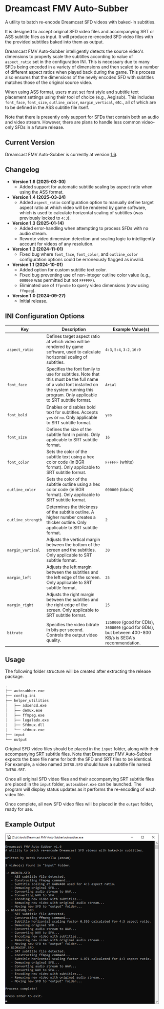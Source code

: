 # Dreamcast FMV Auto-Subber
A utility to batch re-encode Dreamcast SFD videos with baked-in subtitles.

It is designed to accept original SFD video files and accompanying SRT or ASS subtitle files as input. It will produce re-encoded SFD video files with the provided subtitles baked into them as output.

Dreamcast FMV Auto-Subber intelligently detects the source video's dimensions to properly scale the subtitles according to value of `aspect_ratio` set in the configuration INI. This is necessary due to many SFDs being encoded in a variety of dimensions and then scaled to a number of different aspect ratios when played back during the game. This process also ensures that the dimensions of the newly encoded SFD with subtitles matches those of the original source video.

When using ASS format, users must set font style and subtitle text placement settings using their tool of choice (e.g., Aegisub). This includes `font_face`, `font_size`, `outline_color`, `margin_vertical`, etc., all of which are to be defined in the ASS subtitle file itself.

Note that there is presently only support for SFDs that contain both an audio and video stream. However, there are plans to handle less common video-only SFDs in a future release.

## Current Version
Dreamcast FMV Auto-Subber is currently at version [1.6](https://github.com/DerekPascarella/Dreamcast-FMV-Auto-Subber/releases/download/1.6/Dreamcast.FMV.Auto-Subber.v1.6.zip).

## Changelog
- **Version 1.6 (2025-03-30)**
    - Added support for automatic subtitle scaling by aspect ratio when using the ASS format.
- **Version 1.4 (2025-03-24)**
    - Added `aspect_ratio` configuration option to manually define target aspect ratio at which video will be rendered by game software, which is used to calculate horizontal scaling of subtitles (was previously locked to `4:3`).
- **Version 1.3 (2025-01-14)**
    - Added error-handling when attempting to process SFDs with no audio stream.
    - Rewrote video dimension detection and scaling logic to intelligently account for videos of any resolution.
- **Version 1.2 (2024-11-01)**
    - Fixed bug where `font_face`, `font_color`, and `outline_color` configuration options could be erroneously flagged as invalid.
- **Version 1.1 (2024-10-01)**
    - Added option for custom subtitle text color.
    - Fixed bug preventing use of non-integer outline color value (e.g., `000000` was permitted but not `FFFFFF`).
    - Eliminated use of `ffprobe` to query video dimensions (now using `ffmpeg`).
- **Version 1.0 (2024-09-27)**
    - Initial release.

## INI Configuration Options
| Key              | Description                                                                             | Example Value(s)        |
|------------------|-----------------------------------------------------------------------------------------|----------------------|
| `aspect_ratio`   | Defines target aspect ratio at which video will be rendered by game software, used to calculate horizontal scaling of subtitles.| `4:3`, `5:4`, `3:2`, `16:9` |
| `font_face`      | Specifies the font family to use for subtitles. Note that this must be the full name of a valid font installed on the system running this program. Only applicable to SRT subtitle format.                                          | `Arial`              |
| `font_bold`      | Enables or disables bold text for subtitles. Accepts `yes` or `no`. Only applicable to SRT subtitle format.                     | `yes`                |
| `font_size`      | Defines the size of the subtitle font in points. Only applicable to SRT subtitle format.                                        | `16`                 |
| `font_color`  | Sets the color of the subtitle text using a hex color code (in BGR format). Only applicable to SRT subtitle format.          | `FFFFFF` (white)     |
| `outline_color`  | Sets the color of the subtitle outline using a hex color code (in BGR format). Only applicable to SRT subtitle format.          | `000000` (black)     |
| `outline_strength`| Determines the thickness of the subtitle outline. A higher number creates a thicker outline. Only applicable to SRT subtitle format.| `2`                  |
| `margin_vertical`| Adjusts the vertical margin between the bottom of the screen and the subtitles. Only applicable to SRT subtitle format.         | `30`                 |
| `margin_left`    | Adjusts the left margin between the subtitles and the left edge of the screen. Only applicable to SRT subtitle format.          | `25`                 |
| `margin_right`   | Adjusts the right margin between the subtitles and the right edge of the screen. Only applicable to SRT subtitle format.        | `25`                 |
| `bitrate`        | Specifies the video bitrate in bits per second. Controls the output video quality.       | `1250000` (good for CDIs), `3600000` (good for GDIs), but between 400-800 KB/s is SEGA's recommendation.|

## Usage
The following folder structure will be created after extracting the release package.
```
.
├── autosubber.exe
├── config.ini
├── helper_utilities
│   ├── adxencd.exe
│   ├── demux.exe
│   ├── ffmpeg.exe
│   ├── legaladx.exe
│   ├── Sfdmux.dll
│   └── sfdmux.exe
├── input
└── output
```
Original SFD video files should be placed in the `input` folder, along with their accompanying SRT subtitle files. Note that Dreamcast FMV Auto-Subber expects the base file name for both the SFD and SRT files to be identical. For example, a video named `INTRO.SFD` should have a subtitle file named `INTRO.SRT`.

Once all original SFD video files and their accompanying SRT subtitle files are placed in the `input` folder, `autosubber.exe` can be launched. The program will display status updates as it performs the re-encoding of each video file.

Once complete, all new SFD video files will be placed in the `output` folder, ready for use.

## Example Output
![Example Output](https://raw.githubusercontent.com/DerekPascarella/Dreamcast-FMV-Auto-Subber/refs/heads/main/example_output.png)
